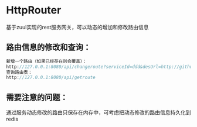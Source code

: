 # HttpRouter
基于zuul实现的rest服务网关，可以动态的增加和修改路由信息

## 路由信息的修改和查询：
```java
新增一个路由（如果已经存在则会覆盖）：
http://127.0.0.1:8080/api/changeroute?serviceId=ddd&desUrl=http://github.com
查询路由表：
http://127.0.0.1:8080/api/getroute
```

## 需要注意的问题：
通过服务动态修改的路由只保存在内存中，可考虑把动态修改的路由信息持久化到redis


